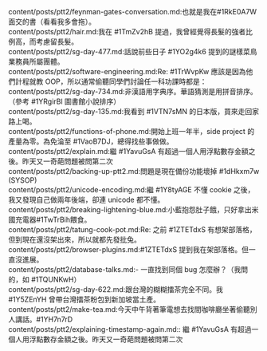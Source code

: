 content/posts/ptt2/feynman-gates-conversation.md:也就是我在#1RkE0A7W面交的書（看看我多會拖）。<br>
content/posts/ptt2/hair.md:我在 #1TmZv2hB 提過，我曾經覺得長髮的強者比例高，而考慮留長髮。<br>
content/posts/ptt2/sg-day-477.md:話說前些日子 #1YO2g4k6 提到的謎樣菜鳥業務員所屬團體。<br>
content/posts/ptt2/software-engineering.md:Re: #1TrWvpKw 應該是因為他們計程就教 OOP，所以通常偷聽同學們討論任一科功課時都是：<br>
content/posts/ptt2/sg-day-734.md:非漢語用字典序。華語猜測是用拼音排序。（參考 #1YRgirBl 圖書館小說排序）<br>
content/posts/ptt2/sg-day-135.md:我看到 #1VTN7sMN 的日本版，買來走回家路上喝。<br>
content/posts/ptt2/functions-of-phone.md:開始上班一年半，side project 的產量為零。為免淪至 #1VaoB7DJ，總得找些事做做。<br>
content/posts/ptt2/explain.md:繼 #1YavuGsA 有超過一個人用浮點數存金額之後。昨天又一奇葩問題被問第二次<br>
content/posts/ptt2/backing-up-ptt2.md:問題是現在備份功能壞掉 #1dHkxm7w (SYSOP)<br>
content/posts/ptt2/unicode-encoding.md:繼 #1Y8tyAGE 不懂 cookie 之後，我又發現自己做兩年後端，卻連 unicode 都不懂。<br>
content/posts/ptt2/breaking-lightening-blue.md:小藍抱怨肚子餓，只好拿出米國充電器#1TwTrBih餵食。<br>
content/posts/ptt2/tatung-cook-pot.md:Re: 之前 #1ZTETdxS 有想架部落格，但到現在還沒架出來，所以就都先發批兔。<br>
content/posts/ptt2/browser-plugins.md:#1ZTETdxS 提到我在架部落格。但一直沒進展。<br>
content/posts/ptt2/database-talks.md:- 一直找到同個 bug 怎麼辦？（我問的，如 #1TQUNKwH）<br>
content/posts/ptt2/sg-day-622.md:跟台灣的糊糊擂茶完全不同。我 #1Y5ZEnYH 曾帶台灣擂茶粉包到新加坡當土產。<br>
content/posts/ptt2/make-tea.md:今天中午背著筆電想去找間咖啡廳坐著偷聽別人講話。#1YH7n7rD<br>
content/posts/ptt2/explaining-timestamp-again.md:: 繼 #1YavuGsA 有超過一個人用浮點數存金額之後。昨天又一奇葩問題被問第二次<br>
